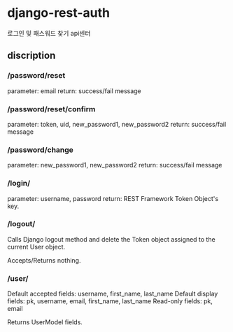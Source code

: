 django-rest-auth
===

로그인 및 패스워드 찾기 api센터

discription
---

### /password/reset

parameter: email
return: success/fail message

### /password/reset/confirm

parameter: token, uid, new_password1, new_password2
return: success/fail message

### /password/change

parameter: new_password1, new_password2
return: success/fail message

### /login/

parameter: username, password
return: REST Framework Token Object's key.

### /logout/

Calls Django logout method and delete the Token object
assigned to the current User object.

Accepts/Returns nothing.

### /user/

Default accepted fields: username, first_name, last_name
Default display fields: pk, username, email, first_name, last_name
Read-only fields: pk, email

Returns UserModel fields.